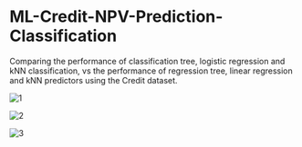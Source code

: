 # ML-Credit-NPV-Prediction-Classification
Comparing the performance of classification tree, logistic regression and kNN classification, vs the performance of regression tree, linear regression and kNN predictors using the Credit dataset.

![1](https://user-images.githubusercontent.com/46036415/169889070-fb716372-eb8e-431e-8d69-8aac45cb3c0d.png)

![2](https://user-images.githubusercontent.com/46036415/169889108-9273d158-d221-4419-a713-998ede032121.png)

![3](https://user-images.githubusercontent.com/46036415/169889136-a7f1ca25-61f1-4e4c-b9c1-966269c392d7.png)
